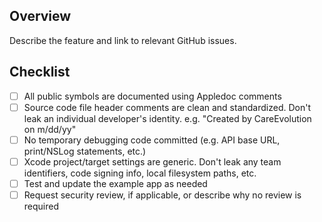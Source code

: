 ## Overview

Describe the feature and link to relevant GitHub issues.

## Checklist

- [ ] All public symbols are documented using Appledoc comments
- [ ] Source code file header comments are clean and standardized. Don't leak an individual developer's identity. e.g. "Created by CareEvolution on m/dd/yy"
- [ ] No temporary debugging code committed (e.g. API base URL, print/NSLog statements, etc.)
- [ ] Xcode project/target settings are generic. Don't leak any team identifiers, code signing info, local filesystem paths, etc.
- [ ] Test and update the example app as needed
- [ ] Request security review, if applicable, or describe why no review is required
